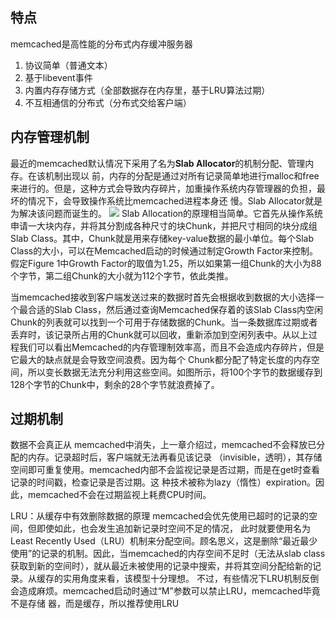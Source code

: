 ## 特点 ##
memcached是高性能的分布式内存缓冲服务器  
1. 协议简单（普通文本）  
2. 基于libevent事件  
3. 内置内存存储方式（全部数据存在内存里，基于LRU算法过期）  
4. 不互相通信的分布式（分布式交给客户端）

## 内存管理机制 ##
最近的memcached默认情况下采用了名为**Slab Allocator**的机制分配、管理内存。在该机制出现以 前，内存的分配是通过对所有记录简单地进行malloc和free来进行的。但是，这种方式会导致内存碎片，加重操作系统内存管理器的负担，最坏的情况下，会导致操作系统比memcached进程本身还 慢。Slab Allocator就是为解决该问题而诞生的。
![](http://up.2cto.com/os/201103/20110304120438975.png)
Slab Allocation的原理相当简单。它首先从操作系统申请一大块内存，并将其分割成各种尺寸的块Chunk，并把尺寸相同的块分成组Slab Class。其中，Chunk就是用来存储key-value数据的最小单位。每个Slab Class的大小，可以在Memcached启动的时候通过制定Growth Factor来控制。假定Figure 1中Growth Factor的取值为1.25，所以如果第一组Chunk的大小为88个字节，第二组Chunk的大小就为112个字节，依此类推。

当memcached接收到客户端发送过来的数据时首先会根据收到数据的大小选择一个最合适的Slab Class，然后通过查询Memcached保存着的该Slab Class内空闲Chunk的列表就可以找到一个可用于存储数据的Chunk。当一条数据库过期或者丢弃时，该记录所占用的Chunk就可以回收，重新添加到空闲列表中。从以上过程我们可以看出Memcached的内存管理制效率高，而且不会造成内存碎片，但是它最大的缺点就是会导致空间浪费。因为每个 Chunk都分配了特定长度的内存空间，所以变长数据无法充分利用这些空间。如图所示，将100个字节的数据缓存到128个字节的Chunk中，剩余的28个字节就浪费掉了。

## 过期机制 ##
数据不会真正从 memcached中消失，上一章介绍过，memcached不会释放已分配的内存。记录超时后，客户端就无法再看见该记录 （invisible，透明），其存储空间即可重复使用。memcached内部不会监视记录是否过期，而是在get时查看记录的时间戳，检查记录是否过期。这 种技术被称为lazy（惰性）expiration。因此，memcached不会在过期监视上耗费CPU时间。

LRU：从缓存中有效删除数据的原理 memcached会优先使用已超时的记录的空间，但即使如此，也会发生追加新记录时空间不足的情况， 此时就要使用名为Least Recently Used（LRU）机制来分配空间。顾名思义，这是删除“最近最少使用”的记录的机制。因此，当memcached的内存空间不足时（无法从slab class获取到新的空间时），就从最近未被使用的记录中搜索，并将其空间分配给新的记录。从缓存的实用角度来看，该模型十分理想。 不过，有些情况下LRU机制反倒会造成麻烦。memcached启动时通过“­M”参数可以禁止LRU，memcached毕竟不是存储 器，而是缓存，所以推荐使用LRU